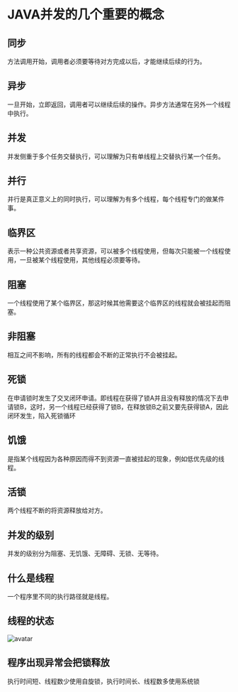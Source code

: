 # JAVA并发的几个重要的概念
## 同步
方法调用开始，调用者必须要等待对方完成以后，才能继续后续的行为。
## 异步
一旦开始，立即返回，调用者可以继续后续的操作。异步方法通常在另外一个线程中执行。
## 并发
并发侧重于多个任务交替执行，可以理解为只有单线程上交替执行某一个任务。
## 并行
并行是真正意义上的同时执行，可以理解为有多个线程，每个线程专门的做某件事。
## 临界区
表示一种公共资源或者共享资源，可以被多个线程使用，但每次只能被一个线程使用，一旦被某个线程使用，其他线程必须要等待。
## 阻塞
一个线程使用了某个临界区，那这时候其他需要这个临界区的线程就会被挂起而阻塞。
## 非阻塞
相互之间不影响，所有的线程都会不断的正常执行不会被挂起。
## 死锁
在申请锁时发生了交叉闭环申请。即线程在获得了锁A并且没有释放的情况下去申请锁B，这时，另一个线程已经获得了锁B，在释放锁B之前又要先获得锁A，因此闭环发生，陷入死锁循环
## 饥饿
是指某个线程因为各种原因而得不到资源一直被挂起的现象，例如低优先级的线程。
## 活锁
两个线程不断的将资源释放给对方。
## 并发的级别
并发的级别分为阻塞、无饥饿、无障碍、无锁、无等待。
## 什么是线程
一个程序里不同的执行路径就是线程。
## 线程的状态
![avatar](./img/thread.png)
## 程序出现异常会把锁释放
执行时间短、线程数少使用自旋锁，执行时间长、线程数多使用系统锁